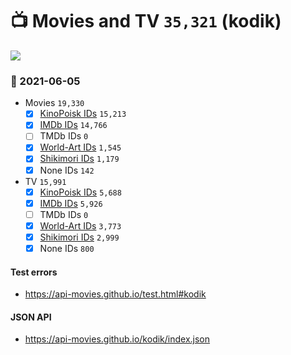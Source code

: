 # :tv: Movies and TV `35,321` (kodik)

<a href="https://API-Movies.github.io"><img src="https://API-Movies.github.io/banner.png?cache"></a>

### :date: 2021-06-05
- Movies `19,330`
  - [x] <a href="https://API-Movies.github.io/kodik/movie_kinopoisk_ids.json">KinoPoisk IDs</a> `15,213`
  - [x] <a href="https://API-Movies.github.io/kodik/movie_imdb_ids.json">IMDb IDs</a> `14,766`
  - [ ] TMDb IDs `0`
  - [x] <a href="https://API-Movies.github.io/kodik/movie_world_art_ids.json">World-Art IDs</a> `1,545`
  - [x] <a href="https://API-Movies.github.io/kodik/movie_shikimori_ids.json">Shikimori IDs</a> `1,179`
  - [x] None IDs `142`
- TV `15,991`
  - [x] <a href="https://API-Movies.github.io/kodik/tv_kinopoisk_ids.json">KinoPoisk IDs</a> `5,688`
  - [x] <a href="https://API-Movies.github.io/kodik/tv_imdb_ids.json">IMDb IDs</a> `5,926`
  - [ ] TMDb IDs `0`
  - [x] <a href="https://API-Movies.github.io/kodik/tv_world_art_ids.json">World-Art IDs</a> `3,773`
  - [x] <a href="https://API-Movies.github.io/kodik/tv_shikimori_ids.json">Shikimori IDs</a> `2,999`
  - [x] None IDs `800`
#### Test errors
- <a href='https://api-movies.github.io/test.html#kodik'>https://api-movies.github.io/test.html#kodik</a>
#### JSON API
- <a href='https://api-movies.github.io/kodik/index.json'>https://api-movies.github.io/kodik/index.json</a>

